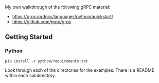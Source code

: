 My own walkthrough of the following gRPC material:
* https://grpc.io/docs/languages/python/quickstart/
* https://github.com/grpc/grpc

## Getting Started

### Python
```shell
pip install -r python/requirements.txt
```

Look through each of the directories for the examples. There is a README within each subdirectory.
